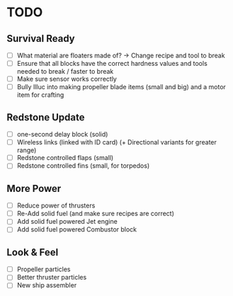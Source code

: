# TODO
## Survival Ready
- [ ] What material are floaters made of? -> Change recipe and tool to break
- [ ] Ensure that all blocks have the correct hardness values and tools needed to break / faster to break
- [ ] Make sure sensor works correctly
- [ ] Bully Illuc into making propeller blade items (small and big) and a motor item for crafting

## Redstone Update
- [ ] one-second delay block (solid)
- [ ] Wireless links (linked with ID card) (+ Directional variants for greater range)
- [ ] Redstone controlled flaps (small)
- [ ] Redstone controlled fins (small, for torpedos)

## More Power
- [ ] Reduce power of thrusters
- [ ] Re-Add solid fuel (and make sure recipes are correct)
- [ ] Add solid fuel powered Jet engine
- [ ] Add solid fuel powered Combustor block

## Look & Feel
- [ ] Propeller particles
- [ ] Better thruster particles
- [ ] New ship assembler